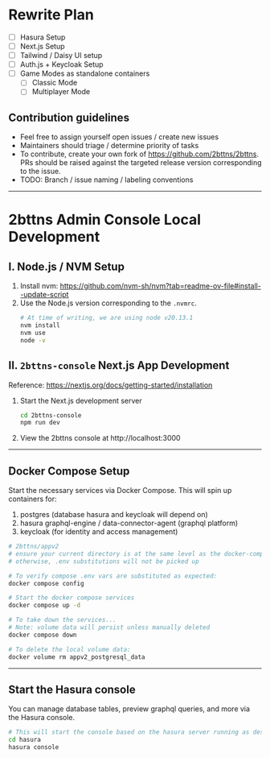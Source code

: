 # Rewrite Plan

- [ ] Hasura Setup
- [ ] Next.js Setup
- [ ] Tailwind / Daisy UI setup
- [ ] Auth.js + Keycloak Setup
- [ ] Game Modes as standalone containers
  - [ ] Classic Mode
  - [ ] Multiplayer Mode

## Contribution guidelines

- Feel free to assign yourself open issues / create new issues
- Maintainers should triage / determine priority of tasks
- To contribute, create your own fork of https://github.com/2bttns/2bttns. PRs should be raised against the targeted release version corresponding to the issue.
- TODO: Branch / issue naming / labeling conventions

---

# 2bttns Admin Console Local Development

## I. Node.js / NVM Setup

1. Install nvm: https://github.com/nvm-sh/nvm?tab=readme-ov-file#install--update-script
2. Use the Node.js version corresponding to the `.nvmrc`.
   ```sh
   # At time of writing, we are using node v20.13.1
   nvm install
   nvm use
   node -v
   ```

## II. `2bttns-console` Next.js App Development

Reference: https://nextjs.org/docs/getting-started/installation

1. Start the Next.js development server

   ```sh
   cd 2bttns-console
   npm run dev
   ```

2. View the 2bttns console at http://localhost:3000

---

## Docker Compose Setup

Start the necessary services via Docker Compose. This will spin up containers for:

1. postgres (database hasura and keycloak will depend on)
2. hasura graphql-engine / data-connector-agent (graphql platform)
3. keycloak (for identity and access management)

```sh
# 2bttns/appv2
# ensure your current directory is at the same level as the docker-compose.yaml
# otherwise, .env substitutions will not be picked up

# To verify compose .env vars are substituted as expected:
docker compose config

# Start the docker compose services
docker compose up -d

# To take down the services...
# Note: volume data will persist unless manually deleted
docker compose down

# To delete the local volume data:
docker volume rm appv2_postgresql_data
```

---

## Start the Hasura console

You can manage database tables, preview graphql queries, and more via the Hasura console.

```sh
# This will start the console based on the hasura server running as described in the hasura/config.yaml
cd hasura
hasura console
```
